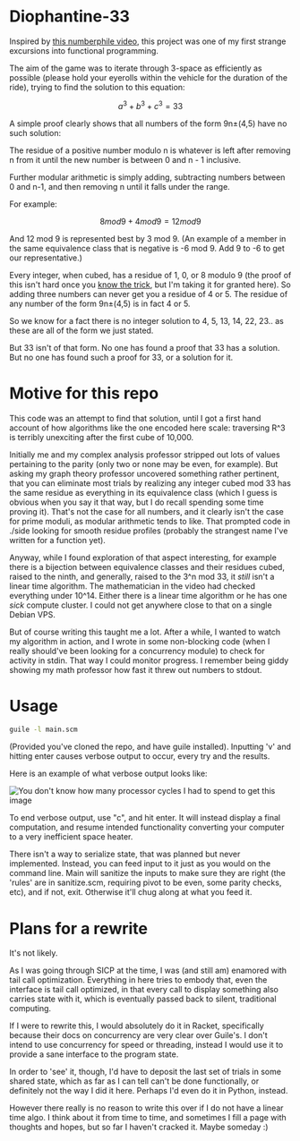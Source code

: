 # Diophantine-33
Inspired by [this numberphile video](https://www.youtube.com/watch?v=wymmCdLdPvM), this project was one of my first strange excursions into functional programming.

The aim of the game was to iterate through 3-space as efficiently as possible (please hold your eyerolls within the vehicle for the duration of the ride), trying to find the solution to this equation:

``` math
a^3 + b^3 + c^3 = 33
```

A simple proof clearly shows that all numbers of the form 9n±(4,5) have no such solution:

The residue of a positive number modulo n is whatever is left after removing n from it until the new number is between 0 and n - 1 inclusive.

Further modular arithmetic is simply adding, subtracting numbers between 0 and n-1, and then removing n until it falls under the range.

For example:
``` math
8 mod 9 + 4 mod 9 = 12 mod 9
```
And 12 mod 9 is represented best by 3 mod 9. (An example of a member in the same equivalence class that is negative is -6 mod 9. Add 9 to -6 to get our representative.)

Every integer, when cubed, has a residue of 1, 0, or 8 modulo 9 (the proof of this isn't hard once you [know the trick][], but I'm taking it for granted here). So adding three numbers can never get you a residue of 4 or 5. The residue of any number of the form 9n±(4,5) is in fact 4 or 5.

[know the trick]: https://en.wikipedia.org/wiki/Cube_(algebra)#Base_ten

So we know for a fact there is no integer solution to 4, 5, 13, 14, 22, 23.. as these are all of the form we just stated.

But 33 isn't of that form. No one has found a proof that 33 has a solution.
But no one has found such a proof for 33, or a solution for it.

# Motive for this repo
This code was an attempt to find that solution, until I got a first hand account of how algorithms like the one encoded here scale: traversing R^3 is terribly unexciting after the first cube of 10,000.

Initially me and my complex analysis professor stripped out lots of values pertaining to the parity (only two or none may be even, for example). But asking my graph theory professor uncovered something rather pertinent, that you can eliminate most trials by realizing any integer cubed mod 33 has the same residue as everything in its equivalence class (which I guess is obvious when you say it that way, but I do recall spending some time proving it). That's not the case for all numbers, and it clearly isn't the case for prime moduli, as modular arithmetic tends to like. That prompted code in ./side looking for smooth residue profiles (probably the strangest name I've written for a function yet).

Anyway, while I found exploration of that aspect interesting, for example there is a bijection between equivalence classes and their residues cubed, raised to the ninth, and generally, raised to the 3^n mod 33, it _still_ isn't a linear time algorithm. The mathematician in the video had checked everything under 10^14. Either there is a linear time algorithm or he has one _sick_ compute cluster. I could not get anywhere close to that on a single Debian VPS.

But of course writing this taught me a lot. After a while, I wanted to watch my algorithm in action, and I wrote in some non-blocking code (when I really should've been looking for a concurrency module) to check for activity in stdin. That way I could monitor progress. I remember being giddy showing my math professor how fast it threw out numbers to stdout.

# Usage
``` bash
guile -l main.scm 
```
(Provided you've cloned the repo, and have guile installed).
Inputting 'v' and hitting enter causes verbose output to occur, every try and the results.

Here is an example of what verbose output looks like:

![You don't know how many processor cycles I had to spend to get this image](https://raw.githubusercontent.com/alphor/diophantine-33/master/33.png)

To end verbose output, use "c", and hit enter. It will instead display a final computation, and resume intended functionality converting your computer to a very inefficient space heater.

There isn't a way to serialize state, that was planned but never implemented. Instead, you can feed input to it just as you would on the command line. Main will sanitize the inputs to make sure they are right (the 'rules' are in sanitize.scm, requiring pivot to be even, some parity checks, etc), and if not, exit. Otherwise it'll chug along at what you feed it.

# Plans for a rewrite
It's not likely.

As I was going through SICP at the time, I was (and still am) enamored with tail call optimization. Everything in here tries to embody that, even the interface is tail call optimized, in that every call to display something also carries state with it, which is eventually passed back to silent, traditional computing.

If I were to rewrite this, I would absolutely do it in Racket, specifically because their docs on concurrency are very clear over Guile's. I don't intend to use concurrency for speed or threading, instead I would use it to provide a sane interface to the program state. 

In order to 'see' it, though, I'd have to deposit the last set of trials in some shared state, which as far as I can tell can't be done functionally, or definitely not the way I did it here. Perhaps I'd even do it in Python, instead.

However there really is no reason to write this over if I do not have a linear time algo. I think about it from time to time, and sometimes I fill a page with thoughts and hopes, but so far I haven't cracked it. Maybe someday :)


